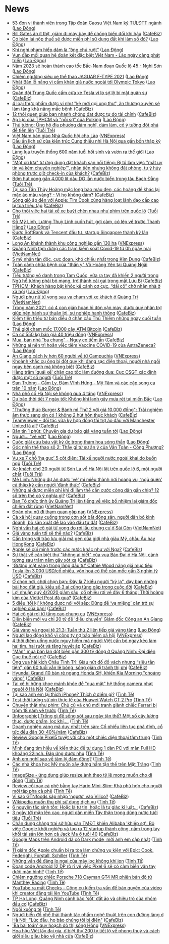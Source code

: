# News

- [53 đơn vị thành viên trong Tập đoàn Caosu Việt Nam ký TƯLĐTT ngành](https://laodong.vn/cong-doan/53-don-vi-thanh-vien-trong-tap-doan-caosu-viet-nam-ky-tuldtt-nganh-891329.ldo) ([Lao Động](https://laodong.vn))
- [Bill Gates ăn ít thịt, giảm đi máy bay để chống biến đổi khí hậu](https://cafebiz.vn/bill-gates-an-it-thit-giam-di-may-bay-de-chong-bien-doi-khi-hau-20210321115341707.chn) ([CafeBiz](https://cafebiz.vn))
- [Có biên lai nộp thuế sẽ được miễn phí sử dụng đất khi làm sổ đỏ?](https://laodong.vn/bat-dong-san/co-bien-lai-nop-thue-se-duoc-mien-phi-su-dung-dat-khi-lam-so-do-891326.ldo) ([Lao Động](https://laodong.vn))
- [Khi nghi phạm hiếp dâm là “ông chú ruột”](https://laodong.vn/su-kien-binh-luan/khi-nghi-pham-hiep-dam-la-ong-chu-ruot-891221.ldo) ([Lao Động](https://laodong.vn))
- [Vun đắp mối quan hệ đoàn kết đặc biệt Việt Nam - Lào ngày càng phát triển](https://laodong.vn/thoi-su/vun-dap-moi-quan-he-doan-ket-dac-biet-viet-nam-lao-ngay-cang-phat-trien-891316.ldo) ([Lao Động](https://laodong.vn))
- [Năm 2023 sẽ hoàn thành cao tốc Bắc-Nam đoạn Quốc lộ 45 - Nghi Sơn](https://laodong.vn/xa-hoi/nam-2023-se-hoan-thanh-cao-toc-bac-nam-doan-quoc-lo-45-nghi-son-891319.ldo) ([Lao Động](https://laodong.vn))
- [Chiêm ngưỡng siêu xe thể thao JAGUAR F-TYPE 2021](https://laodong.vn/photo/chiem-nguong-sieu-xe-the-thao-jaguar-f-type-2021-888711.ldo) ([Lao Động](https://laodong.vn))
- [Nhật Bản lỗ nặng vì cấm khán giả nước ngoài tới Olympic Tokyo](https://laodong.vn/the-gioi/nhat-ban-lo-nang-vi-cam-khan-gia-nuoc-ngoai-toi-olympic-tokyo-891315.ldo) ([Lao Động](https://laodong.vn))
- [Quân đội Trung Quốc cấm cửa xe Tesla vì lo sợ lộ bí mật quân sự](https://cafebiz.vn/quan-doi-trung-quoc-cam-cua-xe-tesla-vi-lo-so-lo-bi-mat-quan-su-20210321114959068.chn) ([CafeBiz](https://cafebiz.vn))
- [4 loại thực phẩm được ví như "kẻ mời gọi ung thư", ăn thường xuyên sẽ làm tăng khả năng mắc bệnh](https://cafebiz.vn/4-loai-thuc-pham-duoc-vi-nhu-ke-moi-goi-ung-thu-an-thuong-xuyen-se-lam-tang-kha-nang-mac-benh-20210321151640041.chn) ([CafeBiz](https://cafebiz.vn))
- [12 thói quen giúp bạn nhanh chóng đạt được tự do tài chính](https://cafebiz.vn/12-thoi-quen-giup-ban-nhanh-chong-dat-duoc-tu-do-tai-chinh-20210321114714228.chn) ([CafeBiz](https://cafebiz.vn))
- [Áp lực của TPHCM và &quot;nỗi sợ&quot; của Polking](https://laodong.vn/bong-da/ap-luc-cua-tphcm-va-noi-so-cua-polking-891299.ldo) ([Lao Động](https://laodong.vn))
- [Thủ tướng: Ủng hộ địa phương dám nghĩ, dám làm, có ý tưởng đột phá để tiến lên](https://tuoitre.vn/thu-tuong-ung-ho-dia-phuong-dam-nghi-dam-lam-co-y-tuong-dot-pha-de-tien-len-20210321134740537.htm) ([Tuổi Trẻ](https://tuoitre.vn))
- [Việt Nam bàn giao Nhà Quốc hội cho Lào](https://vnexpress.net/viet-nam-ban-giao-nha-quoc-hoi-cho-lao-4251594.html) ([VNExpress](https://vnexpress.net))
- [Dấu ấn lịch sử của kiến trúc Cung thiếu nhi Hà Nội qua gần bốn thập kỷ](https://laodong.vn/van-hoa-giai-tri/dau-an-lich-su-cua-kien-truc-cung-thieu-nhi-ha-noi-qua-gan-bon-thap-ky-890695.ldo) ([Lao Động](https://laodong.vn))
- [Làng lụa truyền thống 600 năm tuổi hồi sinh và vươn ra thế giới](https://laodong.vn/lao-dong-cuoi-tuan/lang-lua-truyen-thong-600-nam-tuoi-hoi-sinh-va-vuon-ra-the-gioi-890595.ldo) ([Lao Động](https://laodong.vn))
- ["Một cú lừa" từ ứng dụng đặt khách sạn nổi tiếng: Bị tố làm việc "mất uy tín và kém chuyên nghiệp'", nhận tiền nhưng không đặt phòng, tự ý hủy phòng trước giờ check-in của khách?](https://cafebiz.vn/mot-cu-lua-tu-ung-dung-dat-khach-san-noi-tieng-bi-to-lam-viec-mat-uy-tin-va-kem-chuyen-nghiep-nhan-tien-nhung-khong-dat-phong-tu-y-huy-phong-truoc-gio-check-in-cua-khach-20210321150327795.chn) ([CafeBiz](https://cafebiz.vn))
- [Bơm hút xong gần 4.000 lít dầu DO lẫn nước biển trong tàu Bạch Đằng](https://tuoitre.vn/bom-hut-xong-gan-4-000-lit-dau-do-lan-nuoc-bien-trong-tau-bach-dang-20210321143923765.htm) ([Tuổi Trẻ](https://tuoitre.vn))
- [Tại sao Tần Thủy Hoàng mặc long bào màu đen, các hoàng đế khác lại mặc áo màu vàng? - Vì họ không dám?](https://cafebiz.vn/tai-sao-tan-thuy-hoang-mac-long-bao-mau-den-cac-hoang-de-khac-lai-mac-ao-mau-vang-vi-ho-khong-dam-20210321143130538.chn) ([CafeBiz](https://cafebiz.vn))
- [Sóng gió ập đến với Apple: Tim Cook cùng hàng loạt lãnh đạo cấp cao bị tòa triệu tập](https://cafebiz.vn/song-gio-ap-den-voi-apple-tim-cook-cung-hang-loat-lanh-dao-cap-cao-bi-toa-trieu-tap-20210321150109144.chn) ([CafeBiz](https://cafebiz.vn))
- [Cho thôi việc hai tài xế xe buýt chèn nhau như phim trên quốc lộ](https://tuoitre.vn/cho-thoi-viec-hai-tai-xe-xe-buyt-chen-nhau-nhu-phim-tren-quoc-lo-20210321142433861.htm) ([Tuổi Trẻ](https://tuoitre.vn))
- [Đỗ Mỹ Linh, Lương Thuỳ Linh cuốn hút, gợi cảm, có lép vế trước Thanh Hằng?](https://laodong.vn/photo/do-my-linh-luong-thuy-linh-cuon-hut-goi-cam-co-lep-ve-truoc-thanh-hang-891249.ldo) ([Lao Động](https://laodong.vn))
- [Được SoftBank và Tencent đầu tư, startup Singapore thành kỳ lân](https://cafebiz.vn/duoc-softbank-va-tencent-dau-tu-startup-singapore-thanh-ky-lan-20210321114227827.chn) ([CafeBiz](https://cafebiz.vn))
- [Long An khánh thành khu công nghiệp gần 130 ha](https://vnexpress.net/long-an-khanh-thanh-khu-cong-nghiep-gan-130-ha-4251687.html) ([VNExpress](https://vnexpress.net))
- [Quảng Ninh tạm dừng các trạm kiểm soát Covid-19 từ 0h ngày mai](http://vietnamnet.vn/vn/thoi-su/quang-ninh-tam-dung-cac-tram-kiem-soat-covid-19-tu-0h-ngay-mai-721244.html) ([VietNamNet](https://vietnamnet.vn))
- [5 mỹ nhân tàn độc, cực đoan, khó chiều nhất trong Kim Dung](https://cafebiz.vn/5-my-nhan-tan-doc-cuc-doan-kho-chieu-nhat-trong-kim-dung-20210321141156316.chn) ([CafeBiz](https://cafebiz.vn))
- [Toàn cảnh chữa bệnh của "thần y" Võ Hoàng Yên tại Quảng Ngãi](https://cafebiz.vn/toan-canh-chua-benh-cua-than-y-vo-hoang-yen-tai-quang-ngai-20210321114454778.chn) ([CafeBiz](https://cafebiz.vn))
- [Tiểu tướng vô danh trong Tam Quốc, vừa ra tay đã khiến 2 người trong Ngũ hổ tướng phải bỏ mạng, trở thành cái gai trong mắt Lưu Bị](https://cafebiz.vn/tieu-tuong-vo-danh-trong-tam-quoc-vua-ra-tay-da-khien-2-nguoi-trong-ngu-ho-tuong-phai-bo-mang-tro-thanh-cai-gai-trong-mat-luu-bi-20210321140143311.chn) ([CafeBiz](https://cafebiz.vn))
- [TPHCM: Khách hàng bật khóc kể cảnh cơ cực, “dài cổ” chờ nhận nhà ở xã hội](https://laodong.vn/ban-doc/tphcm-khach-hang-bat-khoc-ke-canh-co-cuc-dai-co-cho-nhan-nha-o-xa-hoi-891285.ldo) ([Lao Động](https://laodong.vn))
- [Người phụ nữ tử vong sau va chạm với xe khách ở Quảng Trị](http://vietnamnet.vn/vn/thoi-su/an-toan-giao-thong/nguoi-phu-nu-tu-vong-sau-va-cham-voi-xe-khach-o-quang-tri-721236.html) ([VietNamNet](https://vietnamnet.vn))
- [Trong năm 2021, có 4 con giáp hoan hỉ đón vận may, được quý nhân trợ giúp nên hành sự thuận lợi, sự nghiệp hanh thông](https://cafebiz.vn/trong-nam-2021-co-4-con-giap-hoan-hi-don-van-may-duoc-quy-nhan-tro-giup-nen-hanh-su-thuan-loi-su-nghiep-hanh-thong-20210321133800327.chn) ([CafeBiz](https://cafebiz.vn))
- [Kiếm tiền triệu từ bán diều ở chân cầu Thủ Thiêm những ngày cuối tuần](https://laodong.vn/photo/kiem-tien-trieu-tu-ban-dieu-o-chan-cau-thu-thiem-nhung-ngay-cuoi-tuan-891180.ldo) ([Lao Động](https://laodong.vn))
- [Thế giới chạm mốc 17.000 cây ATM Bitcoin](https://cafebiz.vn/the-gioi-cham-moc-17000-cay-atm-bitcoin-20210321114002477.chn) ([CafeBiz](https://cafebiz.vn))
- [Cá cờ 550 kg bán giá 40 triệu đồng](https://vnexpress.net/ca-co-550-kg-ban-gia-40-trieu-dong-4251676.html) ([VNExpress](https://vnexpress.net))
- [Mua, bán nhà “ba chung” - Nguy cơ tiềm ẩn](https://cafebiz.vn/mua-ban-nha-ba-chung-nguy-co-tiem-an-20210321104852499.chn) ([CafeBiz](https://cafebiz.vn))
- [Những ai nên trì hoãn việc tiêm Vaccine COVID-19 của AstraZeneca?](https://laodong.vn/infographic/nhung-ai-nen-tri-hoan-viec-tiem-vaccine-covid-19-cua-astrazeneca-861956.ldo) ([Lao Động](https://laodong.vn))
- [An Giang cách ly hơn 60 người về từ Campuchia](https://vnexpress.net/an-giang-cach-ly-hon-60-nguoi-ve-tu-campuchia-4251670.html) ([VNExpress](https://vnexpress.net))
- [Khoảnh khắc cụ ông bị đột quỵ khi đang sạc điện thoại, người nhà ngồi ngay bên cạnh mà không biết](https://cafebiz.vn/khoanh-khac-cu-ong-bi-dot-quy-khi-dang-sac-dien-thoai-nguoi-nha-ngoi-ngay-ben-canh-ma-khong-biet-20210321132750651.chn) ([CafeBiz](https://cafebiz.vn))
- [Hàng trăm 'quái xế' chặn cao tốc làm đường đua: Cục CSGT xác định được một số người](https://tuoitre.vn/hang-tram-quai-xe-chan-cao-toc-lam-duong-dua-cuc-csgt-xac-dinh-duoc-mot-so-nguoi-20210321102516777.htm) ([Tuổi Trẻ](https://tuoitre.vn))
- [Đan Trường - Cẩm Ly, Đàm Vĩnh Hưng - Mỹ Tâm và các cặp song ca trên 10 năm](https://laodong.vn/photo/dan-truong-cam-ly-dam-vinh-hung-my-tam-va-cac-cap-song-ca-tren-10-nam-891052.ldo) ([Lao Động](https://laodong.vn))
- [Nhà phố cổ Hà Nội sẽ không quá 4 tầng](https://vnexpress.net/nha-pho-co-ha-noi-se-khong-qua-4-tang-4251642.html) ([VNExpress](https://vnexpress.net))
- [Dự báo thời tiết 7 ngày tới: Không khí lạnh gây mưa rét tại miền Bắc](https://laodong.vn/infographic/du-bao-thoi-tiet-7-ngay-toi-khong-khi-lanh-gay-mua-ret-tai-mien-bac-891267.ldo) ([Lao Động](https://laodong.vn))
- ["Thưởng thức Burger & Bánh mì Thứ 2 với giá 10.000 đồng": Trải nghiệm ẩm thực sang xịn có 1 không 2 hút hồn thực khách](https://cafebiz.vn/thuong-thuc-burger-banh-mi-thu-2-voi-gia-10000-dong-trai-nghiem-am-thuc-sang-xin-co-1-khong-2-hut-hon-thuc-khach-20210321124654886.chn) ([CafeBiz](https://cafebiz.vn))
- [TeamViewer – đối tác vừa ký hợp đồng tài trợ áo đấu với Manchester United là ai?](https://cafebiz.vn/teamviewer-doi-tac-vua-ky-hop-dong-tai-tro-ao-dau-voi-manchester-united-la-ai-20210321104607371.chn) ([CafeBiz](https://cafebiz.vn))
- [Bản tin 1 phút: Chuyên gia dự báo giá vàng tuần tới](https://laodong.vn/video/ban-tin-1-phut-chuyen-gia-du-bao-gia-vang-tuan-toi-891253.ldo) ([Lao Động](https://laodong.vn))
- [Người... “vé vớt”](https://laodong.vn/lao-dong-cuoi-tuan/nguoi-ve-vot-890601.ldo) ([Lao Động](https://laodong.vn))
- [Cuộc giải cứu báu vật ký ức trong thảm họa sóng thần](https://laodong.vn/lao-dong-cuoi-tuan/cuoc-giai-cuu-bau-vat-ky-uc-trong-tham-hoa-song-than-890586.ldo) ([Lao Động](https://laodong.vn))
- [Góc nhìn thể thao số 2: Thấy gì từ sự ăn ý của Văn Toàn - Công Phượng?](https://laodong.vn/video/goc-nhin-the-thao-so-2-thay-gi-tu-su-an-y-cua-van-toan-cong-phuong-890755.ldo) ([Lao Động](https://laodong.vn))
- [Vụ xe 7 chỗ ‘hạ gục’ 5 cột điện: Tài xế người nước ngoài khai do buồn ngủ](https://tuoitre.vn/vu-xe-7-cho-ha-guc-5-cot-dien-tai-xe-nguoi-nuoc-ngoai-khai-do-buon-ngu-20210321113320736.htm) ([Tuổi Trẻ](https://tuoitre.vn))
- [Xe khách chở 20 người từ Sơn La về Hà Nội lật trên quốc lộ 6, một người chết](https://tuoitre.vn/xe-khach-cho-20-nguoi-tu-son-la-ve-ha-noi-lat-tren-quoc-lo-6-mot-nguoi-chet-20210321111550003.htm) ([Tuổi Trẻ](https://tuoitre.vn))
- [Mê Linh: Những dự án được 'vẽ' mĩ miều thành nơi hoang vu, ‘ngủ quên’ cả thập kỷ cần người ‘đánh thức’](https://cafebiz.vn/me-linh-nhung-du-an-duoc-ve-mi-mieu-thanh-noi-hoang-vu-ngu-quen-ca-thap-ky-can-nguoi-danh-thuc-20210321104755743.chn) ([CafeBiz](https://cafebiz.vn))
- [Những ai được miễn phí khi đi làm thẻ căn cước công dân gắn chip? 12 số trên thẻ có ý nghĩa gì?](https://cafebiz.vn/nhung-ai-duoc-mien-phi-khi-di-lam-the-can-cuoc-cong-dan-gan-chip-12-so-tren-the-co-y-nghia-gi-20210321104943186.chn) ([CafeBiz](https://cafebiz.vn))
- [Ban Tổ chức tỉnh ủy Quảng Trị lên tiếng về việc bổ nhiệm lại giám đốc chiếm đất rừng](http://vietnamnet.vn/vn/thoi-su/ban-to-chuc-tinh-uy-quang-tri-len-tieng-ve-viec-bo-nhiem-lai-giam-doc-chiem-dat-rung-720671.html) ([VietNamNet](https://vietnamnet.vn))
- [Đoàn phụ nữ đi tham quan gặp nạn](https://vnexpress.net/doan-phu-nu-di-tham-quan-gap-nan-4251640.html) ([VNExpress](https://vnexpress.net))
- [Cả xã hội quay cuồng trong cơn sốt bất động sản, người dân bỏ kinh doanh, bỏ sản xuất để lao vào đầu tư đất](https://cafebiz.vn/ca-xa-hoi-quay-cuong-trong-con-sot-bat-dong-san-nguoi-dan-bo-kinh-doanh-bo-san-xuat-de-lao-vao-dau-tu-dat-20210321104510618.chn) ([CafeBiz](https://cafebiz.vn))
- [Nghi vấn hai cô gái tử vong do rơi lầu chung cư ở Sài Gòn](http://vietnamnet.vn/vn/thoi-su/nghi-van-hai-co-gai-tu-vong-do-roi-lau-chung-cu-o-sai-gon-721197.html) ([VietNamNet](https://vietnamnet.vn))
- [Giá vàng tuần tới sẽ thế nào?](https://cafebiz.vn/gia-vang-tuan-toi-se-the-nao-20210321085958754.chn) ([CafeBiz](https://cafebiz.vn))
- [Cẩn trọng với trào lưu giải mã gen của giới nhà giàu Mỹ, châu Âu hay HongKong](https://cafebiz.vn/can-trong-voi-trao-luu-giai-ma-gen-cua-gioi-nha-giau-my-chau-au-hay-hongkong-202103201527277.chn) ([CafeBiz](https://cafebiz.vn))
- [Apple sẽ cúi mình trước các nước khác như với Nga?](https://cafebiz.vn/apple-se-cui-minh-truoc-cac-nuoc-khac-nhu-voi-nga-20210321090756774.chn) ([CafeBiz](https://cafebiz.vn))
- [Sự thật về căn biệt thự "không ai biết" của vua Bảo Đại ở Hà Nội, cảnh tượng sau trăm năm gây xót xa](https://cafebiz.vn/su-that-ve-can-biet-thu-khong-ai-biet-cua-vua-bao-dai-o-ha-noi-canh-tuong-sau-tram-nam-gay-xot-xa-2021032109055166.chn) ([CafeBiz](https://cafebiz.vn))
- ['Gương mặt vàng trong làng đầu tư' Cathie Wood nâng giá mục tiêu Tesla lên 3.000 USD/cổ phiếu, vốn hoá có thể cán mốc gần 3 nghìn tỷ USD](https://cafebiz.vn/guong-mat-vang-trong-lang-dau-tu-cathie-wood-nang-gia-muc-tieu-tesla-len-3000-usd-co-phieu-von-hoa-co-the-can-moc-gan-3-nghin-ty-usd-20210321090100167.chn) ([CafeBiz](https://cafebiz.vn))
- [Ở chọn nơi, chơi chọn bạn: Đây là 7 kiểu người "kỳ lạ", dạy bạn những bài học đắt giá, kiểu số 3 ai cũng từng gặp trong cuộc đời](https://cafebiz.vn/o-chon-noi-choi-chon-ban-day-la-7-kieu-nguoi-ky-la-day-ban-nhung-bai-hoc-dat-gia-kieu-so-3-ai-cung-tung-gap-trong-cuoc-doi-20210321090343823.chn) ([CafeBiz](https://cafebiz.vn))
- [Lợi nhuận quý 4/2020 giảm sâu, cổ phiếu rơi về đáy 6 tháng: Thời hoàng kim của Viettel Post đã qua?](https://cafebiz.vn/loi-nhuan-quy-4-2020-giam-sau-co-phieu-roi-ve-day-6-thang-thoi-hoang-kim-cua-viettel-post-da-qua-20210321090158293.chn) ([CafeBiz](https://cafebiz.vn))
- [5 điều 'tối kị' không được nói với sếp: Đừng để ‘vạ miệng’ cản trở sự nghiệp của bạn!](https://cafebiz.vn/5-dieu-toi-ki-khong-duoc-noi-voi-sep-dung-de-va-mieng-can-tro-su-nghiep-cua-ban-20210320094239169.chn) ([CafeBiz](https://cafebiz.vn))
- [Hai cô gái rơi từ tầng cao chung cư](https://vnexpress.net/hai-co-gai-roi-tu-tang-cao-chung-cu-4251615.html) ([VNExpress](https://vnexpress.net))
- [Diễn biến mới vụ chi 20 tỷ để 'điều chuyển' Giám đốc Công an An Giang](https://cafebiz.vn/dien-bien-moi-vu-chi-20-ty-de-dieu-chuyen-giam-doc-cong-an-an-giang-20210321090920402.chn) ([CafeBiz](https://cafebiz.vn))
- [Giá vàng và ngoại tệ 21.3: Tuần thứ 2 liên tiếp giá vàng tăng](https://laodong.vn/video/gia-vang-va-ngoai-te-213-tuan-thu-2-lien-tiep-gia-vang-tang-891231.ldo) ([Lao Động](https://laodong.vn))
- [Người lao động khổ vì công ty nợ bảo hiểm xã hội](https://vnexpress.net/nguoi-lao-dong-kho-vi-cong-ty-no-bao-hiem-xa-hoi-4249309.html) ([VNExpress](https://vnexpress.net))
- [4 thời điểm uống nước nguy hiểm mà người Việt cần bỏ ngay kẻo làm hại tim, hại ruột và tăng huyết áp](https://cafebiz.vn/4-thoi-diem-uong-nuoc-nguy-hiem-ma-nguoi-viet-can-bo-ngay-keo-lam-hai-tim-hai-ruot-va-tang-huyet-ap-20210321080942605.chn) ([CafeBiz](https://cafebiz.vn))
- ["Màn" mua bán lan đột biến gần 300 tỷ đồng ở Quảng Ninh: Đại diện Cục thuế nói gì?](https://cafebiz.vn/man-mua-ban-lan-dot-bien-gan-300-ty-dong-o-quang-ninh-dai-dien-cuc-thue-noi-gi-20210321081600034.chn) ([CafeBiz](https://cafebiz.vn))
- [Ông vua hài kịch Châu Tinh Trì: Giàu nứt đố đổ vách nhưng “siêu tằn tiện”, gần 60 tuổi vẫn lẻ bóng, sống giản dị tránh thị phi](https://cafebiz.vn/ong-vua-hai-kich-chau-tinh-tri-giau-nut-do-do-vach-nhung-sieu-tan-tien-gan-60-tuoi-van-le-bong-song-gian-di-tranh-thi-phi-2021032108052819.chn) ([CafeBiz](https://cafebiz.vn))
- [Hyundai Grand i10 bán rẻ ngang Honda SH, khiến Kia Morning "choáng váng"](https://cafebiz.vn/hyundai-grand-i10-ban-re-ngang-honda-sh-khien-kia-morning-choang-vang-20210321074827118.chn) ([CafeBiz](https://cafebiz.vn))
- [Tài xế hí hửng khoe mánh khóe để "qua mặt" hệ thống camera phạt nguội ở Hà Nội](https://cafebiz.vn/tai-xe-hi-hung-khoe-manh-khoe-de-qua-mat-he-thong-camera-phat-nguoi-o-ha-noi-20210321075420503.chn) ([CafeBiz](https://cafebiz.vn))
- [Tại sao anh em lại thích iPhone? Thích ở điểm gì?](https://tinhte.vn/thread/tai-sao-anh-em-lai-thich-iphone-thich-o-diem-gi.3297054/) ([Tinh Tế](https://tinhte.vn))
- [Test thời lượng sử pin thực tế của Huawei Watch GT 2 Pro](https://tinhte.vn/thread/test-thoi-luong-su-pin-thuc-te-cua-huawei-watch-gt-2-pro.3291265/) ([Tinh Tế](https://tinhte.vn))
- [Chuyện thật như phim: Chủ cũ và chủ mới tranh giành chiếc Ferrari bị trộm 18 năm về trước](https://tinhte.vn/thread/chuyen-that-nhu-phim-chu-cu-va-chu-moi-tranh-gianh-chiec-ferrari-bi-trom-18-nam-ve-truoc.3297261/) ([Tinh Tế](https://tinhte.vn))
- [[Infographic] Trồng gì để sống sót sau ngày tận thế? Một số cây lương thực, dược phẩm, lọc khí,...](https://tinhte.vn/thread/infographic-trong-gi-de-song-sot-sau-ngay-tan-the-mot-so-cay-luong-thuc-duoc-pham-loc-khi.3296966/) ([Tinh Tế](https://tinhte.vn))
- [Doanh nghiệp vàng mã duy nhất trên sàn: Cổ phiếu liên tục phá đỉnh, cổ tức đều đặn 30-40%/năm](https://cafebiz.vn/doanh-nghiep-vang-ma-duy-nhat-tren-san-co-phieu-lien-tuc-pha-dinh-co-tuc-deu-dan-30-40-nam-20210321080040009.chn) ([CafeBiz](https://cafebiz.vn))
- [Review Google Pixel5 tuyệt vời cho một chiếc điện thoại tầm trung](https://tinhte.vn/thread/review-google-pixel5-tuyet-voi-cho-mot-chiec-dien-thoai-tam-trung.3293385/) ([Tinh Tế](https://tinhte.vn))
- [Mình đang tìm hiểu về kiến thức để tự dựng 1 dàn PC với màn Full HD khoảng 22inch. Đáp ứng được nhu](https://tinhte.vn/thread/minh-dang-tim-hieu-ve-kien-thuc-de-tu-dung-1-dan-pc-voi-man-full-hd-khoang-22inch-dap-ung-duoc-nhu.3296931/) ([Tinh Tế](https://tinhte.vn))
- [Anh em nghĩ sao về tâm lý đám đông?](https://tinhte.vn/thread/anh-em-nghi-sao-ve-tam-ly-dam-dong.3297159/) ([Tinh Tế](https://tinhte.vn))
- [Các nhà khoa học Mỹ muốn xây dựng hầm tận thế trên Mặt Trăng](https://tinhte.vn/thread/cac-nha-khoa-hoc-my-muon-xay-dung-ham-tan-the-tren-mat-trang.3296193/) ([Tinh Tế](https://tinhte.vn))
- [ImageSize - ứng dụng giúp resize ảnh theo tỷ lệ mong muốn cho di động](https://tinhte.vn/thread/imagesize-ung-dung-giup-resize-anh-theo-ty-le-mong-muon-cho-di-dong.3295070/) ([Tinh Tế](https://tinhte.vn))
- [Review cối xay cà phê bằng tay Hario Mini-Slim: Khá phù hợp cho người mới tập pha cà phê](https://tinhte.vn/thread/review-coi-xay-ca-phe-bang-tay-hario-mini-slim-kha-phu-hop-cho-nguoi-moi-tap-pha-ca-phe.3296998/) ([Tinh Tế](https://tinhte.vn))
- [Vì sao GTNfoods sáp nhập ‘ngược’ vào Vilico?](https://cafebiz.vn/vi-sao-gtnfoods-sap-nhap-nguoc-vao-vilico-20210321075922863.chn) ([CafeBiz](https://cafebiz.vn))
- [Wikipedia muốn thu phí sử dụng dịch vụ](https://tinhte.vn/thread/wikipedia-muon-thu-phi-su-dung-dich-vu.3295213/) ([Tinh Tế](https://tinhte.vn))
- [6 nguyên tắc sinh tồn: Hoặc là tự tin, hoặc là tự giác kỉ luật...](https://cafebiz.vn/6-nguyen-tac-sinh-ton-hoac-la-tu-tin-hoac-la-tu-giac-ki-luat-20210320170513749.chn) ([CafeBiz](https://cafebiz.vn))
- [3 ngày tới mặn lên cao, người dân miền Tây thận trọng dùng nước tưới tiêu](https://tuoitre.vn/3-ngay-toi-man-len-cao-nguoi-dan-mien-tay-than-trong-dung-nuoc-tuoi-tieu-20210321081352272.htm) ([Tuổi Trẻ](https://tuoitre.vn))
- [Chân dung chàng trai sở hữu sàn TMĐT khiến Alibaba 'khiếp sợ': Bỏ việc Google khởi nghiệp và tạo ra 12 startup thành công, nắm trong tay khối tài sản lớn hơn cả Jack Ma ở tuổi 40](https://cafebiz.vn/chan-dung-chang-trai-so-huu-san-tmdt-khien-alibaba-khiep-so-bo-viec-google-khoi-nghiep-va-tao-ra-12-startup-thanh-cong-nam-trong-tay-khoi-tai-san-lon-hon-ca-jack-ma-o-tuoi-40-20210320232054711.chn) ([CafeBiz](https://cafebiz.vn))
- [Google Maps trên Android đã có Dark mode, mời anh em cập nhật](https://tinhte.vn/thread/google-maps-tren-android-da-co-dark-mode-moi-anh-em-cap-nhat.3296956/) ([Tinh Tế](https://tinhte.vn))
- [11 giám đốc Apple chuẩn bị ra tòa làm chứng vụ kiện với Epic: Cook, Federighi, Forstall, Schiller](https://tinhte.vn/thread/11-giam-doc-apple-chuan-bi-ra-toa-lam-chung-vu-kien-voi-epic-cook-federighi-forstall-schiller.3296962/) ([Tinh Tế](https://tinhte.vn))
- [Những vấn đề đáng lo ngại của máy lọc không khí ion](https://tinhte.vn/thread/nhung-van-de-dang-lo-ngai-cua-may-loc-khong-khi-ion.3296061/) ([Tinh Tế](https://tinhte.vn))
- [Đoạn code Android 12 DP rò rỉ về việc Pixel 6 sẽ có cảm biến vân tay dưới màn hình?](https://tinhte.vn/thread/doan-code-android-12-dp-ro-ri-ve-viec-pixel-6-se-co-cam-bien-van-tay-duoi-man-hinh.3296105/) ([Tinh Tế](https://tinhte.vn))
- [Chiêm ngưỡng chiếc Porsche 718 Cayman GT4 MR phiên bản độ từ Manthey Racing](https://tinhte.vn/thread/chiem-nguong-chiec-porsche-718-cayman-gt4-mr-phien-ban-do-tu-manthey-racing.3297237/) ([Tinh Tế](https://tinhte.vn))
- [YouTube ra mắt Checks - Công cụ kiểm tra vấn đề bản quyền của video khi creator đăng tải lên YouTube](https://tinhte.vn/thread/youtube-ra-mat-checks-cong-cu-kiem-tra-van-de-ban-quyen-cua-video-khi-creator-dang-tai-len-youtube.3295671/) ([Tinh Tế](https://tinhte.vn))
- [TP Hạ Long, Quảng Ninh cảnh báo 'sốt' đất ảo và chiêu trò của nhóm đầu cơ](https://cafebiz.vn/tp-ha-long-quang-ninh-canh-bao-sot-dat-ao-va-chieu-tro-cua-nhom-dau-co-20210321075821477.chn) ([CafeBiz](https://cafebiz.vn))
- [Ngồi xuống tè](https://tinhte.vn/thread/ngoi-xuong-te.3297093/) ([Tinh Tế](https://tinhte.vn))
- [Người biến đồ phế thải thành tác phẩm nghệ thuật trên con đường làng ở Hà Nội: "Lúc đầu, họ bảo chúng tôi bị điên"](https://cafebiz.vn/nguoi-bien-do-phe-thai-thanh-tac-pham-nghe-thuat-tren-con-duong-lang-o-ha-noi-luc-dau-ho-bao-chung-toi-bi-dien-20210321075310754.chn) ([CafeBiz](https://cafebiz.vn))
- ['Ba bài toán' quy hoạch đô thị sông Hồng](https://vnexpress.net/ba-bai-toan-quy-hoach-do-thi-song-hong-4251236.html) ([VNExpress](https://vnexpress.net))
- [Hoa hậu Việt lấy đại gia, ở biệt thự 200 tỷ tiết lộ về phong thuỷ và cách giới siêu giàu bảo vệ nhà cửa](https://cafebiz.vn/hoa-hau-viet-lay-dai-gia-o-biet-thu-200-ty-tiet-lo-ve-phong-thuy-va-cach-gioi-sieu-giau-bao-ve-nha-cua-20210321075153129.chn) ([CafeBiz](https://cafebiz.vn))
